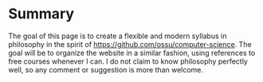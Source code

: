 # Summary

The goal of this page is to create a flexible and modern syllabus in philosophy in the spirit of https://github.com/ossu/computer-science. The goal will be to organize the website in a similar fashion, using references to free courses whenever I can. I do not claim to know philosophy perfectly well, so any comment or suggestion is more than welcome.
